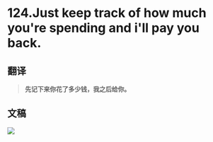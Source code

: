 # 124.Just keep track of how much you're spending and i'll pay you back.

## 翻译

> **先记下来你花了多少钱，我之后给你。**

## 文稿

![](https://cdn.jsdelivr.net/gh/imtianx/speaking180/img/124.jpg)

